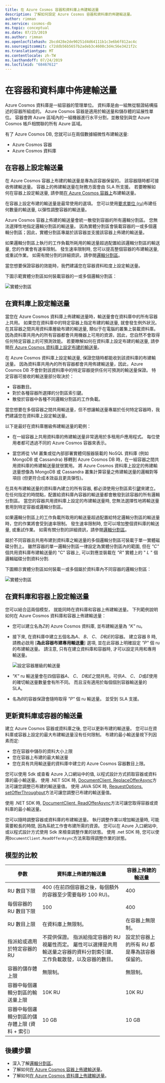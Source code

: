 ```yaml
---
title: 在 Azure Cosmos 容器和資料庫上佈建輸送量
description: 了解如何設定 Azure Cosmos 容器和資料庫的佈建輸送量。
author: rimman
ms.service: cosmos-db
ms.topic: conceptual
ms.date: 07/23/2019
ms.author: rimman
ms.openlocfilehash: 2bcd428e2de90251d4d64111b1c3e6b6f812ac4c
ms.sourcegitcommit: c72ddb56b5657b2adeb3c4608c3d4c56e3421f2c
ms.translationtype: MT
ms.contentlocale: zh-TW
ms.lasthandoff: 07/24/2019
ms.locfileid: "68467612"
---
```

# <a name="provision-throughput-on-containers-and-databases"></a>在容器和資料庫中佈建輸送量

Azure Cosmos 資料庫是一組容器的管理單位。 資料庫是由一組無從驗證結構描述的容器所組成的。 Azure Cosmos 容器是適用於輸送量和儲存體的延展性單位。 容器會跨 Azure 區域內的一組機器進行水平分割，並散發到與您 Azure Cosmos 帳戶相關聯的所有 Azure 區域。

有了 Azure Cosmos DB, 您就可以在兩個數據細微性布建輸送量:
 
- Azure Cosmos 容器
- Azure Cosmos 資料庫

## <a name="set-throughput-on-a-container"></a>在容器上設定輸送量  

在 Azure Cosmos 容器上布建的輸送量是專為該容器保留的。 該容器隨時都可接收佈建輸送量。 容器上的佈建輸送量在財務方面會由 SLA 所支援。 若要瞭解如何在容器上設定輸送量, 請參閱[在 Azure Cosmos 容器上](how-to-provision-container-throughput.md)布建輸送量。

在容器上設定布建的輸送量是最常使用的選項。 您可以使用[要求單位 (ru)](request-units.md)布建任何數量的輸送量, 以彈性調整容器的輸送量。 

Azure Cosmos 容器上佈建的輸送量會統一散發到容器的所有邏輯分割區。 您無法選擇性地指定邏輯分割區的輸送量。 因為實體分割區會裝載容器的一或多個邏輯分割區；因此，實體分割區專屬於該容器並支援該容器上佈建的輸送量。 

如果邏輯分割區上執行的工作負載所耗用的輸送量超過配置給該邏輯分割區的輸送量, 您的作業會有速率限制。 發生速率限制時, 您可以提高整個容器的布建輸送量, 或重試作業。 如需有關分割的詳細資訊，請參閱[邏輯分割區](partition-data.md)。

當您想要保證容器的效能時，我們建議您在容器資料粒度上設定輸送量。

下圖示範實體分割區如何裝載容器的一或多個邏輯分割區：

![實體分割區](./media/set-throughput/resource-partition.png)

## <a name="set-throughput-on-a-database"></a>在資料庫上設定輸送量

當您在 Azure Cosmos 資料庫上佈建輸送量時，輸送量會在資料庫中的所有容器上共用。 如果您在資料庫中的特定容器上指定布建的輸送量, 就會發生例外狀況。 在其容器之間共用資料庫層級布建的輸送量, 類似于在電腦的叢集上裝載資料庫。 因為資料庫共用內的所有容器都會共用機器上可用的資源，因此，您自然不會取得任何特定容器上的可預測效能。 若要瞭解如何在資料庫上設定布建的輸送量, 請參閱[在 Azure Cosmos 資料庫上設定布建的輸送量](how-to-provision-database-throughput.md)。

在 Azure Cosmos 資料庫上設定輸送量, 保證您隨時都能收到該資料庫的布建輸送量。 因為資料庫共用內的所有容器都會共用佈建輸送量，因此，Azure Cosmos DB 不會針對該資料庫中的特定容器提供任何可預測的輸送量保證。 特定容器可接收的輸送量部分取決於：

* 容器數目。
* 對於各種容器所選擇的分割區索引鍵。
* 散發於容器中各種不同邏輯分割區的工作負載。 

當您想要在多個容器之間共用輸送量，但不想讓輸送量專屬於任何特定容器時，我們建議您在資料庫上設定輸送量。 

以下是最好在資料庫層級佈建輸送量的範例：

* 在一組容器上共用資料庫的佈建輸送量非常適用於多租用戶應用程式。 每位使用者都可透過不同的 Azure Cosmos 容器來表示。

* 當您將從 VM 叢集或從內部部署實體伺服器裝載的 NoSQL 資料庫 (例如 MongoDB 或 Cassandra) 移轉到 Azure Cosmos DB 時，在一組容器之間共用資料庫的佈建輸送量就很實用。 將 Azure Cosmos 資料庫上設定的佈建輸送量想像為 MongoDB 或 Cassandra 叢集計算容量之佈建輸送量的邏輯對等項目 (但更符合成本效益且更具彈性)。  

在具有布建輸送量的資料庫內建立的所有容器, 都必須使用分割區索引[鍵](partition-data.md)來建立。 在任何指定的時間點，配置給資料庫內容器的輸送量都會散發到該容器的所有邏輯分割區。 當您的容器共用資料庫上設定的布建輸送量時, 您無法選擇性地將輸送量套用到特定容器或邏輯分割區。 

如果邏輯分割區上的工作負載所取用的輸送量超過配置給特定邏輯分割區的輸送量時，您的作業將會受到速率限制。 發生速率限制時, 您可以增加整個資料庫的輸送量, 或重試作業。 如需有關分割的詳細資訊，請參閱[邏輯分割區](partition-data.md)。

屬於不同容器且共用布建到資料庫之輸送量的多個邏輯分割區可裝載于單一實體磁碟分割上。 雖然容器的單一邏輯分割區一律設定為實體分割區內的範圍, 但在 *"C"* 個共用資料庫布建輸送量的 "C" 容器上, 可以對應並裝載在 *"R"* 實體上的 " *L* " 個邏輯磁碟分割資料分割. 

下圖顯示實體分割區如何裝載一或多個屬於資料庫內不同容器的邏輯分割區：

![實體分割區](./media/set-throughput/resource-partition2.png)

## <a name="set-throughput-on-a-database-and-a-container"></a>在資料庫和容器上設定輸送量

您可以結合這兩個模型， 就能同時在資料庫和容器上佈建輸送量。 下列範例說明如何在 Azure Cosmos 資料庫和容器上佈建輸送量：

* 您可以建立名為*Z*的 Azure Cosmos 資料庫, 並布建輸送量為 *"K"* ru。 
* 接下來, 在資料庫中建立五個名為*A*、 *B*、 *C*、 *D*和*E*的容器。 建立容器 B 時, 請務必啟用 [**為此容器布建專用輸送量**] 選項, 並在此容器上明確設定 *"P"* 個 ru 的布建輸送量。 請注意, 只有在建立資料庫和容器時, 才可以設定共用和專用輸送量。 

   ![設定容器層級的輸送量](./media/set-throughput/coll-level-throughput.png)

* *"K"* ru 輸送量會在四個容器*A*、 *C*、 *D*和*E*之間共用。可供*A*、 *C*、 *D*或*E*使用的確切輸送量數量會有所不同。 而且沒有適用於每個個別容器輸送量的 SLA。
* 名為*B*的容器保證會隨時取得 *"P"* 個 ru 輸送量。 並受到 SLA 支援。

## <a name="update-throughput-on-a-database-or-a-container"></a>更新資料庫或容器的輸送量

建立 Azure Cosmos 容器或資料庫之後, 您可以更新布建的輸送量。 您可以在資料庫或容器上設定的最大布建輸送量沒有任何限制。 布建的最小輸送量視下列因素而定: 

* 您在容器中儲存的資料大小上限
* 您在容器上布建的最大輸送量
* 您在具有共用輸送量的資料庫中建立的 Azure Cosmos 容器數目上限。 

您可以使用 Sdk 或查看 Azure 入口網站中的值, 以程式設計方式抓取容器或資料庫的最小輸送量。 使用 .NET SDK 時, [DocumentClient. ReplaceOfferAsync](https://docs.microsoft.com/dotnet/api/microsoft.azure.documents.client.documentclient.replaceofferasync?view=azure-dotnet)方法可讓您調整已布建的輸送量值。 使用 JAVA SDK 時, [RequestOptions. setOfferThroughput](sql-api-java-samples.md#offer-examples)方法可讓您調整已布建的輸送量值。 

使用 .NET SDK 時, [DocumentClient. ReadOfferAsync](https://docs.microsoft.com/dotnet/api/microsoft.azure.documents.client.documentclient.readofferasync?view=azure-dotnet)方法可讓您取得容器或資料庫的最小輸送量。 

您可以隨時調整容器或資料庫的布建輸送量。 執行調整作業以增加輸送量時, 可能需要較長的時間, 因為系統工作會布建所需的資源。 您可以在 Azure 入口網站中, 或以程式設計方式使用 Sdk 來檢查調整作業的狀態。 使用 .net SDK 時, 您可以使用`DocumentClient.ReadOfferAsync`方法來取得調整作業的狀態。

## <a name="comparison-of-models"></a>模型的比較

|**參數**  |**資料庫上佈建的輸送量**  |**容器上佈建的輸送量**|
|---------|---------|---------|
|RU 數目下限 |400 (在前四個容器之後，每個額外的容器至少需要每秒 100 RU)。 |400|
|每個容器的 RU 數目下限|100|400|
|RU 數目上限|在資料庫上無限制。|在容器上無限制。|
|指派給或適用於特定容器的 RU|不提供保證。 指派給指定容器的 RU 視屬性而定。 屬性可以選擇是共用輸送量之容器的資料分割索引鍵、工作負載散發，以及容器的數目。 |設定於容器上的所有 RU 都是專為該容器保留的。|
|容器的儲存體上限|無限制。|無限制。|
|容器中每個邏輯分割區的輸送量上限|10K RU|10K RU|
|容器中每個邏輯分割區的儲存體上限 (資料 + 索引)|10 GB|10 GB|

## <a name="next-steps"></a>後續步驟

* 深入了解[邏輯分割區](partition-data.md)。
* 了解如何[在 Azure Cosmos 容器上佈建輸送量](how-to-provision-container-throughput.md)。
* 了解如何[在 Azure Cosmos 資料庫上佈建輸送量](how-to-provision-database-throughput.md)。

